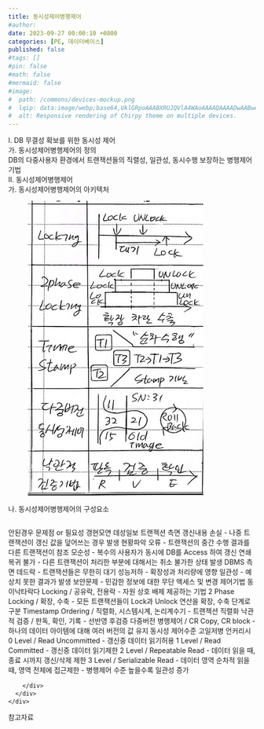 ```yaml
---
title: 동시성제어병행제어
#author: 
date: 2023-09-27 00:00:10 +0800
categories: [PE, 데이터베이스]
published: false
#tags: []
#pin: false
#math: false
#mermaid: false
#image:
#  path: /commons/devices-mockup.png
#  lqip: data:image/webp;base64,UklGRpoAAABXRUJQVlA4WAoAAAAQAAAADwAABwAAQUxQSDIAAAARL0AmbZurmr57yyIiqE8oiG0bejIYEQTgqiDA9vqnsUSI6H+oAERp2HZ65qP/VIAWAFZQOCBCAAAA8AEAnQEqEAAIAAVAfCWkAALp8sF8rgRgAP7o9FDvMCkMde9PK7euH5M1m6VWoDXf2FkP3BqV0ZYbO6NA/VFIAAAA
#  alt: Responsive rendering of Chirpy theme on multiple devices.
---
```


<div class="post-wrap">
  <div class="para">
    <div class="para-title">
      I. DB 무결성 확보를 위한 동시성 제어
    </div>
    <div class="para-cntnt">
      <div class="para">
        <div class="para-title">
          가. 동시성제어병행제어의 정의
        </div>
        <div class="para-cntnt">
            DB의 다중사용자 환경에서 트랜잭션들의 직렬성, 일관성, 동시수행 보장하는 병행제어 기법
        </div>
      </div>
    </div>
  </div>
  
  <div class="para">
    <div class="para-title">
      II. 동시성제어병행제어
    </div>
    <div class="para-cntnt">
      <div class="para">
        <div class="para-title">
          가. 동시성제어병행제어의 아키텍처
        </div>
        <div class="para-cntnt">
          <figure class="post-figure">
            <img src="/assets/img/posts/동시성제어병행제어.png" alt="동시성제어병행제어">
<!--            <figcaption>Source: Unveiling the Metaverse: Exploring Emerging Trends, Multifaceted Perspectives, and Future Challenges</figcaption>-->
          </figure>
        </div>
      </div>
      <div class="para">
        <div class="para-title">
          나. 동시성제어병행제어의 구성요소
        </div>
        <div class="para-cntnt">
          <table class="post-table">
          </table>
          안된경우 문제점 or 필요성 갱현모연 데성일보
  트랜젝션 측면
    갱신내용 손실 - 나중 트랜잭션이 갱신 값을 덮어쓰는 경우 발생
    현황파악 오류 - 트랜잭션의 중간 수행 결과를 다른 트랜잭션이 참조
    모순성 - 복수의 사용자가 동시에 DB를 Access 하여 갱신
    연쇄복귀 불가 - 다른 트랜잭션이 처리한 부분에 대해서는 취소 불가한 상태 발생
  DBMS 측면
    데드락 - 트랜잭션들은 무한히 대기
    성능저하 - 확장성과 처리량에 영향
    일관성 - 예상치 못한 결과가 발생
    보안문제 - 민감한 정보에 대한 무단 액세스 및 변경
제어기법 동이낙타락다
  Locking / 공유락, 전용락 - 자원 상호 배제 제공하는 기법
  2 Phase Locking / 확장, 수축 - 모든 트랜잭션들이 Lock과 Unlock 연산을 확장, 수축 단계로 구분
  Timestamp Ordering / 직렬화, 시스템시계, 논리계수기 - 트랜젝션 직렬화
  낙관적 검증 / 판독, 확인, 기록 - 선반영 후검증
  다중버전 병행제어 / CR Copy, CR block - 하나의 데이터 아이템에 대해 여러 버전의 값 유지
동시성 제어수준 고일저병 언커리시
  0 Level / Read Uncommitted - 갱신중 데이터 읽기허용
  1 Level / Read Committed - 갱신중 데이터 읽기제한
  2 Level / Repeatable Read - 데이터 읽을 때, 종료 시까지 갱신/삭제 제한
  3 Level / Serializable Read - 데이터 영역 순차적 읽을 때, 영역 전체에 접근제한
- 병행제어 수준 높을수록 일관성 증가

        </div>
      </div>
    </div>
  </div>

  <div class="refr-wrap">
    <div class="refr-title">
        참고자료
    </div>
    <ol class="refr-list">
    <!--    <li>(나현식, 최대선) <a target="_blank" href="https://scienceon.kisti.re.kr/commons/util/originalView.do?cn=JAKO202225948430499&oCn=JAKO202225948430499&dbt=JAKO&journal=NJOU00291864">메타버스 보안 위협 요소 및 대응 방안 검토</a></li>-->
    <!--    <li>(M. Uddin, S. Manickam, H. Ullah, M. Obaidat and A. Dandoush) <a target="_blank" href="https://ieeexplore.ieee.org/abstract/document/10138386">Unveiling the Metaverse: Exploring Emerging Trends, Multifaceted Perspectives, and Future Challenges</a></li>-->
    </ol>
  </div>
</div>
